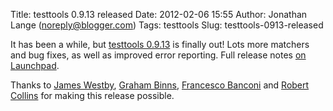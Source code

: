 Title: testtools 0.9.13 released
Date: 2012-02-06 15:55
Author: Jonathan Lange (noreply@blogger.com)
Tags: testtools
Slug: testtools-0913-released

It has been a while, but [testtools
0.9.13](http://pypi.python.org/pypi/testtools) is finally out! Lots more
matchers and bug fixes, as well as improved error reporting. Full
release notes [on
Launchpad](https://launchpad.net/testtools/0.9/0.9.13).  
  
Thanks to [James Westby](http://jameswestby.net/weblog), [Graham
Binns](http://grahambinns.com/), [Francesco
Banconi](https://launchpad.net/~frankban) and [Robert
Collins](http://rbtcollins.wordpress.com/) for making this release
possible.

